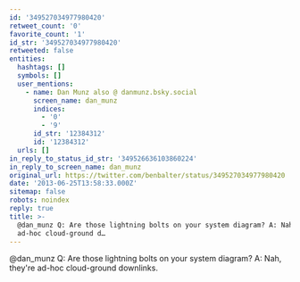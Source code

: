 ```yaml
---
id: '349527034977980420'
retweet_count: '0'
favorite_count: '1'
id_str: '349527034977980420'
retweeted: false
entities:
  hashtags: []
  symbols: []
  user_mentions:
    - name: Dan Munz also @ danmunz.bsky.social
      screen_name: dan_munz
      indices:
        - '0'
        - '9'
      id_str: '12384312'
      id: '12384312'
  urls: []
in_reply_to_status_id_str: '349526636103860224'
in_reply_to_screen_name: dan_munz
original_url: https://twitter.com/benbalter/status/349527034977980420
date: '2013-06-25T13:58:33.000Z'
sitemap: false
robots: noindex
reply: true
title: >-
  @dan_munz Q: Are those lightning bolts on your system diagram? A: Nah, they're
  ad-hoc cloud-ground d…
---
```


@dan_munz Q: Are those lightning bolts on your system diagram? A: Nah, they're ad-hoc cloud-ground downlinks.